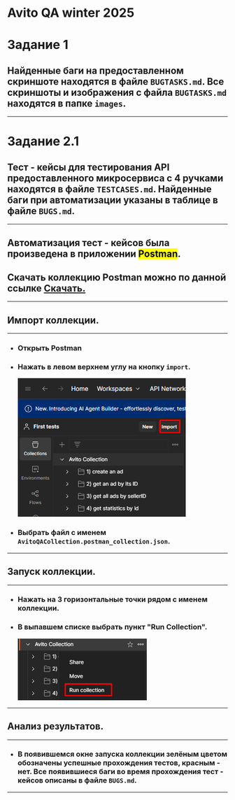 # Avito QA winter 2025

# Задание 1
## Найденные баги на предоставленном скриншоте находятся в файле `BUGTASKS.md`. Все скриншоты и изображения с файла `BUGTASKS.md` находятся в папке `images`.

---
# Задание 2.1

## Тест - кейсы для тестирования API предоставленного микросервиса с 4 ручками находятся в файле `TESTCASES.md`. Найденные баги при автоматизации указаны в таблице в файле `BUGS.md`.
---
## Автоматизация тест - кейсов была произведена в приложении <mark>Postman</mark>.
## Скачать коллекцию Postman можно по данной ссылке [Скачать.](./AvitoQACollection.postman_collection.json)
---
## Импорт коллекции.
---
* ### Открыть Postman
* ### Нажать в левом верхнем углу на кнопку `import`.
   <img src="https://github.com/Kaledo1337/myavito/blob/main/images/import_avito.png" title="avitoQA" alt="avitoQA" style ="max-width: 100%"/>
* ### Выбрать файл с именем `AvitoQACollection.postman_collection.json`.
---
## Запуск коллекции.
---
* ### Нажать на 3 горизонтальные точки рядом с именем коллекции.
* ### В выпавшем списке выбрать пункт "Run Collection".
   <img src="https://github.com/Kaledo1337/myavito/blob/main/images/run_collection.png" title="avitoQA" alt="avitoQA" style ="max-width: 100%"/>
---
## Анализ результатов.
---
* ### В появившемся окне запуска коллекции зелёным цветом обозначены успешные прохождения тестов, красным - нет. Все появившиеся баги во время прохождения тест - кейсов описаны в файле `BUGS.md`.
---


